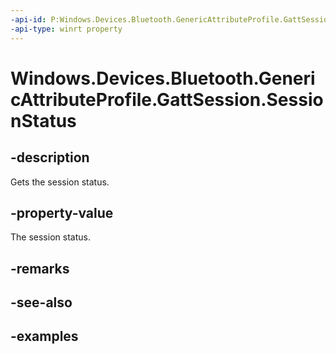 ```yaml
---
-api-id: P:Windows.Devices.Bluetooth.GenericAttributeProfile.GattSession.SessionStatus
-api-type: winrt property
---
```


<!-- Property syntax.
public GattSessionStatus SessionStatus { get; }
-->

# Windows.Devices.Bluetooth.GenericAttributeProfile.GattSession.SessionStatus

## -description
Gets the session status.

## -property-value
The session status.

## -remarks

## -see-also

## -examples

